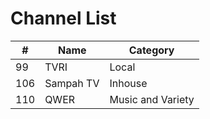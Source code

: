 # Channel List
\# | Name | Category
-- | -- | --
99 | TVRI | Local
106 | Sampah TV | Inhouse
110 | QWER | Music and Variety
